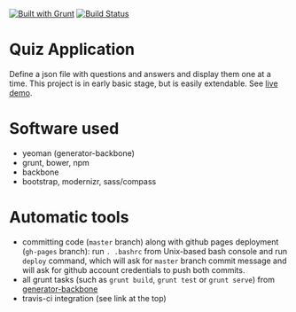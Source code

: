 [![Built with Grunt](https://cdn.gruntjs.com/builtwith.png)](http://gruntjs.com/)
[![Build Status](https://travis-ci.org/tkoomzaaskz/quizapp.png?branch=master)](https://travis-ci.org/tkoomzaaskz/quizapp)

Quiz Application
================

Define a json file with questions and answers and display them one at a time.
This project is in early basic stage, but is easily extendable. See [live demo](http://tkoomzaaskz.github.io/quizapp).

Software used
=============

 * yeoman (generator-backbone)
 * grunt, bower, npm
 * backbone
 * bootstrap, modernizr, sass/compass

Automatic tools
===============

 * committing code (`master` branch) along with github pages deployment (`gh-pages` branch): run `. .bashrc` from Unix-based bash console and run `deploy` command, which will ask for `master` branch commit message and will ask for github account credentials to push both commits.
 * all grunt tasks (such as `grunt build`, `grunt test` or `grunt serve`) from [generator-backbone](https://github.com/yeoman/generator-backbone)
 * travis-ci integration (see link at the top)

